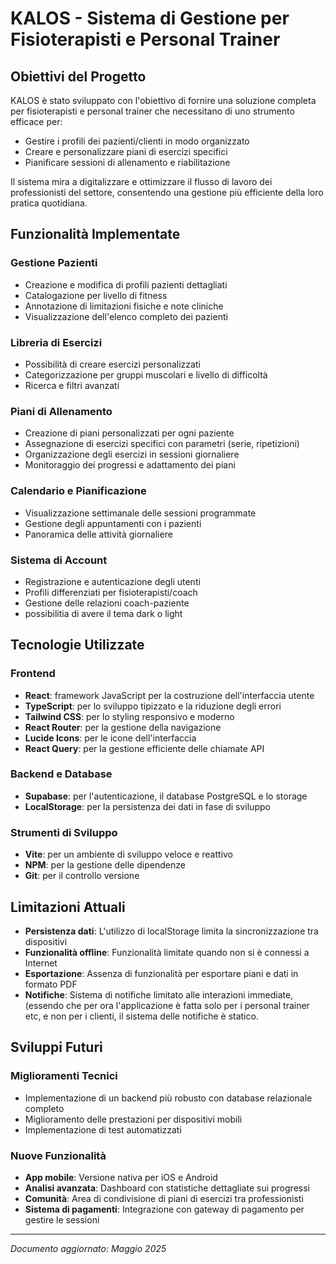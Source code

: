 
# KALOS - Sistema di Gestione per Fisioterapisti e Personal Trainer

## Obiettivi del Progetto

KALOS è stato sviluppato con l'obiettivo di fornire una soluzione completa per fisioterapisti e personal trainer che necessitano di uno strumento efficace per:

- Gestire i profili dei pazienti/clienti in modo organizzato
- Creare e personalizzare piani di esercizi specifici
- Pianificare sessioni di allenamento e riabilitazione

Il sistema mira a digitalizzare e ottimizzare il flusso di lavoro dei professionisti del settore, consentendo una gestione più efficiente della loro pratica quotidiana.

## Funzionalità Implementate

### Gestione Pazienti
- Creazione e modifica di profili pazienti dettagliati
- Catalogazione per livello di fitness
- Annotazione di limitazioni fisiche e note cliniche
- Visualizzazione dell'elenco completo dei pazienti

### Libreria di Esercizi
- Possibilità di creare esercizi personalizzati
- Categorizzazione per gruppi muscolari e livello di difficoltà
- Ricerca e filtri avanzati

### Piani di Allenamento
- Creazione di piani personalizzati per ogni paziente
- Assegnazione di esercizi specifici con parametri (serie, ripetizioni)
- Organizzazione degli esercizi in sessioni giornaliere
- Monitoraggio dei progressi e adattamento dei piani

### Calendario e Pianificazione
- Visualizzazione settimanale delle sessioni programmate
- Gestione degli appuntamenti con i pazienti
- Panoramica delle attività giornaliere

### Sistema di Account
- Registrazione e autenticazione degli utenti
- Profili differenziati per fisioterapisti/coach
- Gestione delle relazioni coach-paziente
- possibilitia di avere il tema dark o light

## Tecnologie Utilizzate

### Frontend
- **React**: framework JavaScript per la costruzione dell'interfaccia utente
- **TypeScript**: per lo sviluppo tipizzato e la riduzione degli errori
- **Tailwind CSS**: per lo styling responsivo e moderno
- **React Router**: per la gestione della navigazione
- **Lucide Icons**: per le icone dell'interfaccia
- **React Query**: per la gestione efficiente delle chiamate API

### Backend e Database
- **Supabase**: per l'autenticazione, il database PostgreSQL e lo storage
- **LocalStorage**: per la persistenza dei dati in fase di sviluppo

### Strumenti di Sviluppo
- **Vite**: per un ambiente di sviluppo veloce e reattivo
- **NPM**: per la gestione delle dipendenze
- **Git**: per il controllo versione

## Limitazioni Attuali

- **Persistenza dati**: L'utilizzo di localStorage limita la sincronizzazione tra dispositivi
- **Funzionalità offline**: Funzionalità limitate quando non si è connessi a Internet
- **Esportazione**: Assenza di funzionalità per esportare piani e dati in formato PDF
- **Notifiche**: Sistema di notifiche limitato alle interazioni immediate, (essendo che per ora l'applicazione è fatta solo per i personal trainer etc, e non per i clienti, il sistema delle notifiche è statico.

## Sviluppi Futuri

### Miglioramenti Tecnici
- Implementazione di un backend più robusto con database relazionale completo
- Miglioramento delle prestazioni per dispositivi mobili
- Implementazione di test automatizzati

### Nuove Funzionalità
- **App mobile**: Versione nativa per iOS e Android
- **Analisi avanzata**: Dashboard con statistiche dettagliate sui progressi
- **Comunità**: Area di condivisione di piani di esercizi tra professionisti
- **Sistema di pagamenti**: Integrazione con gateway di pagamento per gestire le sessioni

---

*Documento aggiornato: Maggio 2025*
